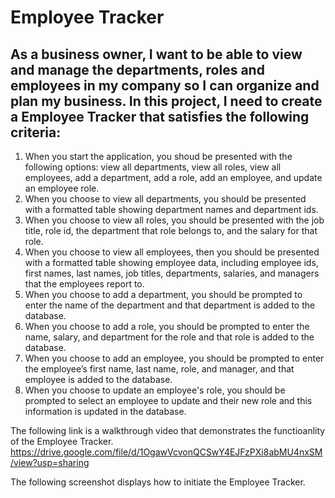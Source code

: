 # Employee Tracker
  
## As a business owner, I want to be able to view and manage the departments, roles and employees in my company so I can organize and plan my business. In this project, I need to create a Employee Tracker that satisfies the following criteria: 
  1. When you start the application, you shoud be presented with the following options: view all departments, view all roles, view all employees, add a department, add a role, add an employee, and update an employee role.
  2. When you choose to view all departments, you should be presented with a formatted table showing department names and department ids.
  3. When you choose to view all roles, you should be presented with the job title, role id, the department that role belongs to, and the salary for that role.
  4. When you choose to view all employees, then you should be presented with a formatted table showing employee data, including employee ids, first names, last names, job titles, departments, salaries, and managers that the employees report to.
  5. When you choose to add a department, you should be prompted to enter the name of the department and that department is added to the database.
  6. When you choose to add a role, you should be prompted to enter the name, salary, and department for the role and that role is added to the database.
  7. When you choose to add an employee, you should be prompted to enter the employee’s first name, last name, role, and manager, and that employee is added to the database.
  8. When you choose to update an employee's role, you should be prompted to select an employee to update and their new role and this information is updated in the database.


The following link is a walkthrough video that demonstrates the functioanlity of the Employee Tracker.
https://drive.google.com/file/d/1OgawVcvonQCSwY4EJFzPXi8abMU4nxSM/view?usp=sharing



The following screenshot displays how to initiate the Employee Tracker.
